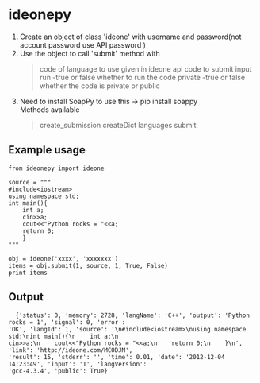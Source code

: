 ideonepy
========

1. Create an object of class 'ideone' with 
    username and password(not account password use API password ) 
2. Use the object to call 'submit' method with
    > code of language to use given in ideone api
    > code to submit
    > input
    > run -true or false whether to run the code
    > private -true or false whether the code is private or public
3. Need to install SoapPy to use this -> pip install soappy   
Methods available
    >create_submission
    >createDict
    >languages
    >submit

Example usage
-------------
    
    from ideonepy import ideone

    source = """
    #include<iostream>
    using namespace std;
    int main(){
        int a;
        cin>>a;
        cout<<"Python rocks = "<<a;
        return 0;
        }
    """

    obj = ideone('xxxx', 'xxxxxxx')
    items = obj.submit(1, source, 1, True, False)
    print items


Output
------
     
      {'status': 0, 'memory': 2728, 'langName': 'C++', 'output': 'Python rocks = 1', 'signal': 0, 'error': 
    'OK', 'langId': 1, 'source': '\n#include<iostream>\nusing namespace std;\nint main(){\n    int a;\n    
    cin>>a;\n    cout<<"Python rocks = "<<a;\n    return 0;\n    }\n', 'link': 'http://ideone.com/MCODJM', 
    'result': 15, 'stderr': '', 'time': 0.01, 'date': '2012-12-04 14:23:49', 'input': '1', 'langVersion': 
    'gcc-4.3.4', 'public': True}
    